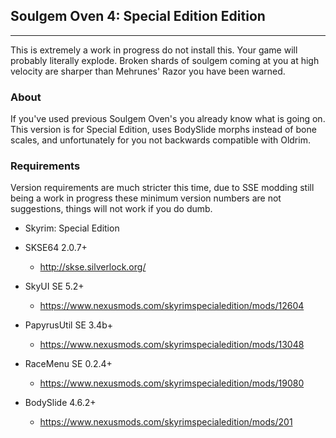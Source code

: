 ## Soulgem Oven 4: Special Edition Edition
--------

This is extremely a work in progress do not install this. Your game will probably literally explode. Broken shards of soulgem coming at you at high velocity are sharper than Mehrunes' Razor you have been warned.

### About

If you've used previous Soulgem Oven's you already know what is going on. This version is for Special Edition, uses BodySlide morphs instead of bone scales, and unfortunately for you not backwards compatible with Oldrim.

### Requirements

Version requirements are much stricter this time, due to SSE modding still being a work in progress these minimum version numbers are not suggestions, things will not work if you do dumb.

* Skyrim: Special Edition

* SKSE64 2.0.7+
    * http://skse.silverlock.org/

* SkyUI SE 5.2+
    * https://www.nexusmods.com/skyrimspecialedition/mods/12604

* PapyrusUtil SE 3.4b+
    * https://www.nexusmods.com/skyrimspecialedition/mods/13048

* RaceMenu SE 0.2.4+
    * https://www.nexusmods.com/skyrimspecialedition/mods/19080

* BodySlide 4.6.2+
    * https://www.nexusmods.com/skyrimspecialedition/mods/201
